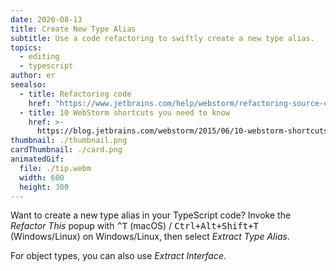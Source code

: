 ```yaml
---
date: 2020-08-13
title: Create New Type Alias
subtitle: Use a code refactoring to swiftly create a new type alias.
topics:
  - editing
  - typescript
author: er
seealso:
  - title: Refactoring code
    href: "https://www.jetbrains.com/help/webstorm/refactoring-source-code.html"
  - title: 10 WebStorm shortcuts you need to know
    href: >-
      https://blog.jetbrains.com/webstorm/2015/06/10-webstorm-shortcuts-you-need-to-know/
thumbnail: ./thumbnail.png
cardThumbnail: ./card.png
animatedGif:
  file: ./tip.webm
  width: 600
  height: 300
---
```


Want to create a new type alias in your TypeScript code? Invoke the _Refactor This_ popup with <kbd>^T</kbd> (macOS) / <kbd>Ctrl+Alt+Shift+T</kbd> (Windows/Linux) on Windows/Linux, then select _Extract Type Alias_.

For object types, you can also use _Extract Interface_.
